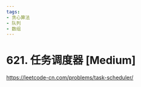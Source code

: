 ```yaml
---
tags:
- 贪心算法
- 队列
- 数组
---
```


# 621. 任务调度器 [Medium]

<https://leetcode-cn.com/problems/task-scheduler/>
